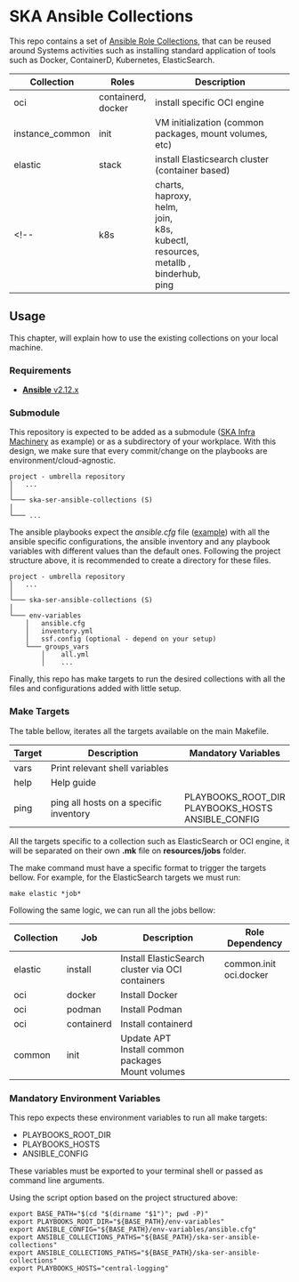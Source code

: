 # SKA Ansible Collections

This repo contains a set of [Ansible Role Collections](https://docs.ansible.com/ansible/latest/user_guide/collections_using.html), that can be reused around Systems activities such as installing standard application of tools such as Docker, ContainerD, Kubernetes, ElasticSearch.


| Collection      | Roles                   | Description                                                                                                                 |
|-----------------|-------------------------|-----------------------------------------------------------------------------------------------------------------------------|
| oci             | containerd, <br> docker | install specific OCI engine                                                                                                 |
| instance_common | init                    | VM initialization (common packages, mount volumes, etc)                                                                     |
| elastic         | stack                   | install Elasticsearch cluster (container based)                                                                             |
| <!--            | k8s                     | charts, <br> haproxy, <br> helm, <br> join, <br> k8s, <br> kubectl, <br> resources, <br> metallb ,<br> binderhub, <br> ping | default SKA helm charts <br> haproxy Kubernetes LoadBalancer <br> helm client <br> join node to HA cluster <br> Kubernetes packages <br> Kubernetes client <br> Create Namespaces and Apply Limits and Quotas <br> Load balancer for kubernetes <br> Service to share Jupyter notebooks in the cloud <br> Ping service to test ingress | -->

<!-- ## Publishing

In order to run the publishing step, a git tag must be set. -->

<!-- ## Making a release

When you are ready to publish a new version of one of the collections, you need to run `make update-x-release COLLECTION=<collection-name>` where `x` is either `patch`, `minor` or `major`.

So if you want to update the patch version of `systems_k8s` collection, you just run `make update-patch-release COLLECTION=systems_k8s`.

This will update the necessary version labels in `.release`, `galaxy.yml` files and will make a commit and tag it accordingly.

Finally, run `make pushtag`.  Once the CI job has completed (https://gitlab.com/ska-telescope/sdi/ska-cicd-roles/-/pipelines), make sure you trigger the manual step on the tag ref for `publish`. -->

## Usage

This chapter, will explain how to use the existing collections on your local machine.

### Requirements

* [**Ansible** v2.12.x](https://docs.ansible.com/ansible/latest/installation_guide/intro_installation.html)

### Submodule

This repository is expected to be added as a submodule ([SKA Infra Machinery](https://gitlab.com/ska-telescope/sdi/ska-ser-infra-machinery) as example)
or as a subdirectory of your workplace.
With this design, we make sure that every commit/change on the playbooks are environment/cloud-agnostic.


```
project - umbrella repository
│   ...  
│
└─── ska-ser-ansible-collections (S)
│   
└─── ...
```

The ansible playbooks expect the *ansible.cfg* file ([example](https://gitlab.com/ska-telescope/sdi/ska-ser-infra-machinery/-/blob/e2531bfb5a4bc8600e29b2c2c00b024fcadb0794/environments/stfc-techops/installation/ssh.config)) 
with all the ansible specific configurations, the ansible inventory and any playbook 
variables with different values than the default ones. 
Following the project structure above, it is recommended to create a directory for these files.

```
project - umbrella repository
│   ...  
│
└─── ska-ser-ansible-collections (S)
│   
└─── env-variables
    │   ansible.cfg
    │   inventory.yml
    │   ssf.config (optional - depend on your setup)
    └─── groups_vars
        │    all.yml
        │    ...
```

Finally, this repo has make targets to run the desired collections with all the files and configurations added with little setup.
### Make Targets

The table bellow, iterates all the targets available on the main Makefile. 

| Target | Description                            | Mandatory Variables                                         |
|--------|----------------------------------------|-------------------------------------------------------------|
| vars   | Print relevant shell variables         |                                                             |
| help   | Help guide                             |                                                             |
| ping   | ping all hosts on a specific inventory | PLAYBOOKS_ROOT_DIR <br> PLAYBOOKS_HOSTS <br> ANSIBLE_CONFIG |

All the targets specific to a collection such as ElasticSearch or OCI engine, 
it will be separated on their own **.mk** file on **resources/jobs** folder.

The make command must have a specific format to trigger the targets bellow.
For example, for the ElasticSearch targets we must run:

```
make elastic *job*
```

Following the same logic, we can run all the jobs bellow:

| Collection | Job        | Description                                                | Role Dependency             |
|------------|------------|------------------------------------------------------------|-----------------------------|
| elastic    | install    | Install ElasticSearch cluster via OCI containers           | common.init <br> oci.docker |
| oci        | docker     | Install Docker                                             |                             |
| oci        | podman     | Install Podman                                             |                             |
| oci        | containerd | Install containerd                                         |                             |
| common     | init       | Update APT <br> Install common packages <br> Mount volumes |                             |

### Mandatory Environment Variables

This repo expects these environment variables to run all make targets:
* PLAYBOOKS_ROOT_DIR
* PLAYBOOKS_HOSTS
* ANSIBLE_CONFIG

These variables must be exported to your terminal shell or passed as 
command line arguments.

Using the script option based on the project structured above:
```
export BASE_PATH="$(cd "$(dirname "$1")"; pwd -P)"
export PLAYBOOKS_ROOT_DIR="${BASE_PATH}/env-variables"
export ANSIBLE_CONFIG="${BASE_PATH}/env-variables/ansible.cfg"
export ANSIBLE_COLLECTIONS_PATHS="${BASE_PATH}/ska-ser-ansible-collections"
export ANSIBLE_COLLECTIONS_PATHS="${BASE_PATH}/ska-ser-ansible-collections"
export PLAYBOOKS_HOSTS="central-logging"
```
